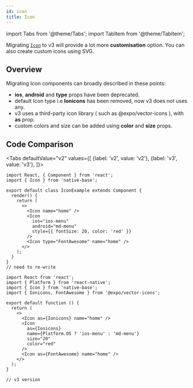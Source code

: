 ```yaml
---
id: icon
title: Icon
---
```


import Tabs from '@theme/Tabs';
import TabItem from '@theme/TabItem';

Migrating [`Icon`](icon.md) to v3 will provide a lot more **customisation** option. You can also create custom icons using SVG.

## Overview

Migrating Icon components can broadly described in these points:

- **ios**, **android** and **type** props have been deprecated.
- default Icon type i.e **Ionicons** has been removed, now v3 does not uses any.
- v3 uses a third-party icon library ( such as @expo/vector-icons ), with **as** prop.
- custom colors and size can be added using **color** and **size** props.

## Code Comparison

<Tabs
defaultValue="v2"
values={[
{label: 'v2', value: 'v2'},
{label: 'v3', value: 'v3'},
]}>
<TabItem value="v2">

```tsx
import React, { Component } from 'react';
import { Icon } from 'native-base';

export default class IconExample extends Component {
  render() {
    return (
      <>
        <Icon name="home" />
        <Icon
          ios="ios-menu"
          android="md-menu"
          style={{ fontSize: 20, color: 'red' }}
        />
        <Icon type="FontAwesome" name="home" />
      </>
    );
  }
}
// need to re-write
```

</TabItem>
<TabItem value="v3">

```tsx
import React from 'react';
import { Platform } from 'react-native';
import { Icon } from 'native-base';
import { Ionicons, FontAwesome } from '@expo/vector-icons';

export default function () {
  return (
    <>
      <Icon as={Ionicons} name="home" />
      <Icon
        as={Ionicons}
        name={Platform.OS ? 'ios-menu' : 'md-menu'}
        size="20"
        color="red"
      />
      <Icon as={FontAwesome} name="home" />
    </>
  );
}

// v3 version
```

</TabItem>
</Tabs>
